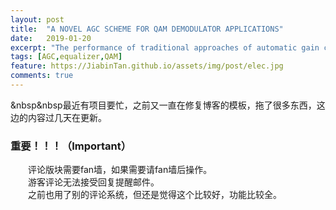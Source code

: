 ```yaml
---
layout: post
title:  "A NOVEL AGC SCHEME FOR QAM DEMODULATOR APPLICATIONS"
date:   2019-01-20
excerpt: "The performance of traditional approaches of automatic gain control (AGC) will be seriously degraded by intersymbol interference (ISI)."
tags: [AGC,equalizer,QAM]
feature: https://JiabinTan.github.io/assets/img/post/elec.jpg
comments: true
---
```


&nbsp&nbsp最近有项目要忙，之前又一直在修复博客的模板，拖了很多东西，这边的内容过几天在更新。




### 重要！！！（Important）

&emsp;&emsp;评论版块需要fan墙，如果需要请fan墙后操作。<br/>
&emsp;&emsp;游客评论无法接受回复提醒邮件。<br/>
&emsp;&emsp;之前也用了别的评论系统，但还是觉得这个比较好，功能比较全。<br/>
